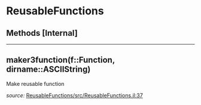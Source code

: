 # ReusableFunctions


## Methods [Internal]

---

<a id="method__maker3function.1" class="lexicon_definition"></a>
## maker3function(f::Function,  dirname::ASCIIString)
Make reusable function

*source:*
[ReusableFunctions/src/ReusableFunctions.jl:37](https://github.com/madsjulia/ReusableFunctions.jl/tree/580f377e37a53e66e8a2a29ae0f3dc4218f07fac/src/ReusableFunctions.jl#L37)


